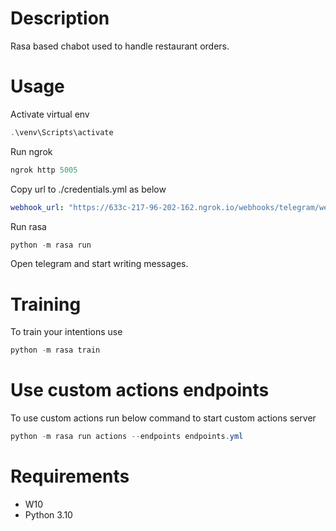 # Description

Rasa based chabot used to handle restaurant orders.

# Usage

Activate virtual env
``` powershell
.\venv\Scripts\activate
```

Run ngrok
```powershell
ngrok http 5005
```

Copy url to ./credentials.yml as below
```yml
webhook_url: "https://633c-217-96-202-162.ngrok.io/webhooks/telegram/webhook"
```

Run rasa
``` powershell
python -m rasa run
```

Open telegram and start writing messages.

# Training

To train your intentions use
```powershell
python -m rasa train
```

# Use custom actions endpoints

To use custom actions run below command to start custom actions server
```powershell
python -m rasa run actions --endpoints endpoints.yml
```

# Requirements

- W10
- Python 3.10
